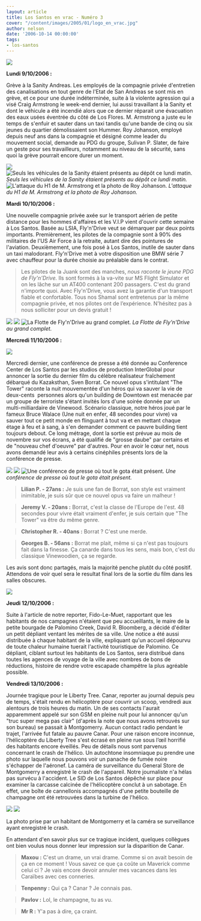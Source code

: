 ```yaml
---
layout: article
title: Los Santos en vrac - Numéro 3
cover: "/content/images/2005/01/logo_en_vrac.jpg"
author: nelson
date: '2006-10-14 00:00:00'
tags:
- los-santos
---
```


![](/content/images/2005/01/envracnewtitle.jpg)

**Lundi 9/10/2006 :**

Grève à la Sanity Andreas. Les employés de la compagnie privée d'entretien des canalisations en tout genre de l'Etat de San Andreas se sont mis en grève, et ce pour une durée indéterminée, suite à la violente agression qui a visé Craig Armstrong le week-end dernier, lui aussi travaillant à la Sanity et dont le véhicule a été incendié alors que ce dernier réparait une évacuation des eaux usées éventrée du côté de Los Flores. M. Armstrong a juste eu le temps de s'enfuir&nbsp;et sauter dans un taxi tandis&nbsp;qu'une bande de cinq ou six jeunes du quartier démolissaient son Hummer. Roy Johanson, employé depuis neuf ans dans la compagnie et désigné comme leader du mouvement social, demande au PDG du groupe, Sulivan P. Slater, de faire un geste pour ses travailleurs, notamment au niveau de la sécurité, sans quoi la grève pourrait encore durer un moment.

![](/content/images/2005/01/sani1.jpg)
![Seuls les véhicules de la Sanity étaient présents au dépôt ce lundi matin.](/content/images/2005/01/sani2.jpg)
_Seuls les véhicules de la Sanity étaient présents au dépôt ce lundi matin._[](/content/images/2005/01/sani3.jpg)
![L'attaque du H1 de M. Armstrong et la photo de Roy Johanson.](/content/images/2005/01/sani4.jpg)
_L'attaque du H1 de M. Armstrong et la photo de Roy Johanson._

**Mardi 10/10/2006 :**

Une nouvelle compagnie privée axée sur le transport aérien de petite distance pour les hommes d'affaires et les V.I.P vient d'ouvrir cette semaine à Los Santos. Basée au LSIA, Fly'n'Drive veut se démarquer par deux points importants. Premièrement, les pilotes de la compagnie sont à 90% des militaires de l'US Air Force à la retraite, autant dire des pointures de l'aviation. Deuxièmement, une fois posé à Los Santos, inutile de sauter dans un taxi malodorant. Fly'n'Drive met à votre disposition une BMW série 7 avec chauffeur pour la durée choisie au préalable dans le contrat.

> Les pilotes de la Juank sont des manches, _nous raconte le jeune PDG de Fly'n'Drive._ Ils sont formés à la va-vite sur MS Flight Simulator et on les lâche sur un AT400 contenant 200 passagers. C'est du grand n'importe quoi. Avec Fly'n'Drive, vous avez la garantie d'un transport fiable et confortable. Tous nos Shamal sont entretenus par la même compagnie privée, et nos pilotes ont de l’expérience. N'hésitez pas à nous solliciter pour un devis gratuit !

![](/content/images/2005/01/fly1.jpg)
![](/content/images/2005/01/fly2.jpg)
![La Flotte de Fly'n'Drive au grand complet.](/content/images/2005/01/fly3.jpg)
_La Flotte de Fly'n'Drive au grand complet._

**Mercredi 11/10/2006 :**

![](/content/images/2005/01/thetower.jpg)

Mercredi dernier, une conférence de presse a été donnée au Conference Center de Los Santos par les studios de production InterGlobal pour annoncer la sortie du dernier film du célébre réalisateur fraîchement débarqué du Kazaksthan, Sven Borrat. Ce nouvel opus s'intitulant "The Tower" raconte la nuit mouvementée d'un héros qui va sauver la vie de deux-cents&nbsp; personnes alors qu'un building de Downtown est menacée par un groupe de terroriste s'étant invités lors d'une soirée donnée par un multi-milliardaire de Vinewood. Scénario classique, notre héros joué par le fameux Bruce Walace (Une nuit en enfer, 48 secondes pour vivre) va sauver tout ce petit monde en flinguant à tout va et en mettant chaque étage à feu et à sang, à s'en demander comment ce pauvre building tient toujours debout. Ce long métrage, dont la sortie est prévue au mois de novembre sur vos écrans, a été qualifié de "grosse daube" par certains et de "nouveau chef d'oeuvre" par d'autres. Pour en avoir le cœur net, nous avons demandé leur avis à certains cinéphiles présents lors de la conférence de presse.

![](/content/images/2005/01/thetowervip.jpg)
![](/content/images/2005/01/thetowervip2.jpg)
![Une conférence de presse où tout le gota était présent.](/content/images/2005/01/thetowervip3.jpg)
_Une conférence de presse où tout le gota était présent._

> **Lilian P. - 27ans :** Je suis une fan de Borrat, son style est vraiment inimitable, je suis sûr que ce nouvel opus va faire un malheur !

> **Jeremy V. - 20ans :** Borrat, c'est la classe de l'Europe de l'est. 48 secondes pour vivre était vraiment d'enfer, je suis certain que "The Tower" va être du même genre.

> **Christopher R. - 40ans :** Borrat ? C'est une merde.

> **Georges B. - 56ans :** Borrat me plait, même si ça n'est pas toujours fait dans la finesse. Ça canarde dans tous les sens, mais bon, c'est du classique Vinewoodien, ça se regarde.

Les avis sont donc partagés, mais la majorité penche plutôt du côté positif. Attendons de voir quel sera le resultat final lors de la sortie du film dans les salles obscures.

![](/content/images/2005/01/pizzastack.jpg)

**Jeudi 12/10/2006 :**

Suite à l'article de notre reporter, Fido-Le-Muet, rapportant que les habitants de nos campagnes n'étaient que peu accueillants, le maire de la petite bourgade de Palomino Creek, David R. Bloomberg, a décidé d'éditer un petit dépliant ventant les mérites de sa ville. Une notice a été aussi distribuée à chaque habitant de la ville, expliquant qu'un accueil dépourvu de toute chaleur humaine tuerait l'activité touristique de Palomino. Ce dépliant, ciblant surtout les habitants de Los Santos, sera distribué dans toutes les agences de voyage de la ville avec nombres de bons de réductions, histoire de rendre votre escapade champêtre la plus agréable possible.

**Vendredi 13/10/2006 :**

Journée tragique pour le Liberty Tree. Canar, reporter au journal depuis peu de temps, s'était rendu en hélicoptère pour couvrir un scoop, vendredi aux alentours de trois heures du matin. Un de ses contacts l'aurait apparemment appelé sur son GSM en pleine nuit pour lui annoncer qu'un "truc super mega pas clair" (d'après la note que nous avons retrouvés sur son bureau) se passait à Montgomerry. Aucun contact radio pendant le trajet, l'arrivée fut fatale au pauvre Canar. Pour une raison encore inconnue, l'hélicoptère du Liberty Tree s'est écrasé en pleine rue sous l’œil horrifié des habitants encore éveillés. Peu de détails nous sont parvenus concernant le crash de l'hélico. Un autochtone insomniaque pu prendre une photo sur laquelle nous pouvons voir un panache de fumée noire s'échapper de l'aéronef. La caméra de surveillance du General Store de Montgomerry a enregistré le crash de l'appareil. Notre journaliste n'a hélas pas survécu à l'accident. Le SID de Los Santos dépêché sur place pour examiner la carcasse calcinée de l'hélicoptère conclut à un sabotage. En effet, une boîte de cannellonis accompagnés d'une petite bouteille de champagne ont été retrouvées dans la turbine de l'hélico.

![](/content/images/2005/01/smokk.jpg)
![](/content/images/2005/01/securicam2.jpg)

La photo prise par un habitant de Montgomerry et la caméra se surveillance ayant enregistré le crash.

En attendant d'en savoir plus sur ce tragique incident, quelques collègues ont bien voulus nous donner leur impression sur la disparition de Canar.

> **Maxou :** C'est un drame, un vrai drame. Comme si on avait besoin de ça en ce moment ! Vous savez ce que ça coûte un Maverick comme celui ci ? Je vais encore devoir annuler mes vacances dans les Caraïbes avec ces conneries.

> **Tenpenny :** Qui ça ? Canar ? Je connais pas.

> **Pavlov :** Lol, le champagne, tu as vu.

> **Mr R :** Y'a pas à dire, ça craint.

<!--kg-card-end: markdown-->
